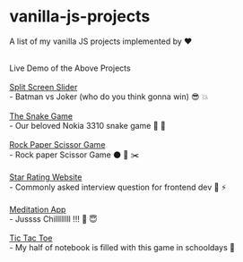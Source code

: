 # vanilla-js-projects
A list of my vanilla JS projects implemented by :heart: <br/><br/>

Live Demo of the Above Projects <br/><br/>
<a href="https://shivamjain1.github.io/vanilla-js-projects/Split%20Screen%20Slider/" target="_blank">Split Screen Slider</a> <br/>
    - Batman vs Joker (who do you think gonna win) :sunglasses: :boom: <br/><br/>
[The Snake Game](https://shivamjain1.github.io/vanilla-js-projects/The%20Snake%20Game/)<br/>
    - Our beloved Nokia 3310 snake game :snake: :snake: <br/><br/>
[Rock Paper Scissor Game](https://shivamjain1.github.io/vanilla-js-projects/Rock%20Paper%20Scissor%20Game/)<br/>
    - Rock paper Scissor Game  :black_circle: :newspaper: :scissors: <br/><br/>
[Star Rating Website](https://shivamjain1.github.io/vanilla-js-projects/Star%20Rating%20Website/)<br/>
    - Commonly asked interview question for frontend dev :star2: :zap: <br/><br/>
[Meditation App](https://shivamjain1.github.io/vanilla-js-projects/Meditation%20App/)<br/>
    - Jussss Chillllllll !!! :pray: :innocent: <br/><br/>
[Tic Tac Toe](https://shivamjain1.github.io/vanilla-js-projects/Tic%20Tac%20Toe/)<br/>
    - My half of notebook is filled with this game in schooldays :school:
